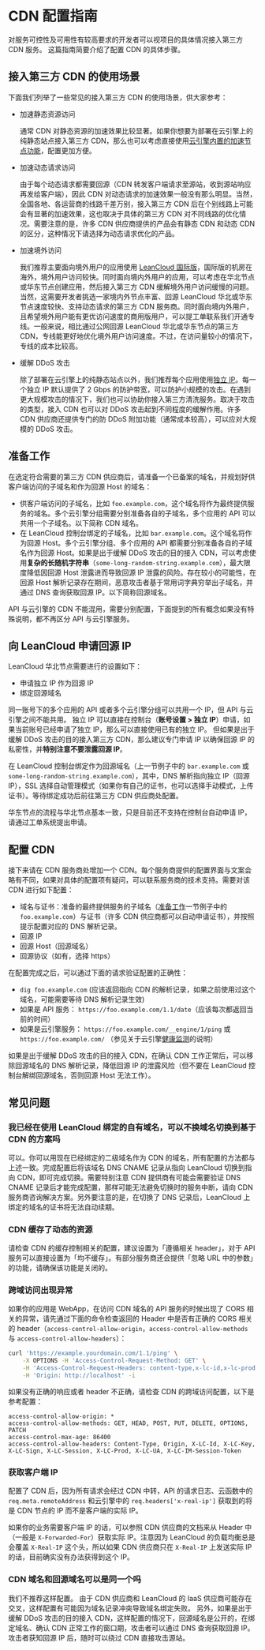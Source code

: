 # CDN 配置指南

对服务可控性及可用性有较高要求的开发者可以视项目的具体情况接入第三方 CDN 服务。
这篇指南简要介绍了配置 CDN 的具体步骤。

## 接入第三方 CDN 的使用场景

下面我们列举了一些常见的接入第三方 CDN 的使用场景，供大家参考：

- 加速静态资源访问

    通常 CDN 对静态资源的加速效果比较显著。如果你想要为部署在云引擎上的纯静态站点接入第三方 CDN，那么也可以考虑直接使用[云引擎内置的加速节点功能](custom-api-domain-guide.html#云引擎域名)，配置更加方便。

- 加速动态请求访问

    由于每个动态请求都需要回源（CDN 转发客户端请求至源站，收到源站响应再发给客户端），因此 CDN 对动态请求的加速效果一般没有那么明显。当然，全国各地、各运营商的线路千差万别，接入第三方 CDN 后在个别线路上可能会有显著的加速效果，这也取决于具体的第三方 CDN 对不同线路的优化情况。需要注意的是，许多 CDN 供应商提供的产品会有静态 CDN 和动态 CDN 的区分，这种情况下请选择为动态请求优化的产品。

- 加速境外访问

    我们推荐主要面向境外用户的应用使用 [LeanCloud 国际版][intl]，国际版的机房在海外，境外用户访问较快。同时面向境内外用户的应用，可以考虑在华北节点或华东节点创建应用，然后接入第三方 CDN 缓解境外用户访问缓慢的问题。当然，这需要开发者挑选一家境内外节点丰富、回源 LeanCloud 华北或华东节点速度较快、支持动态请求的第三方 CDN 服务商。同时面向境内外用户，且希望境外用户能有更优访问速度的商用版用户，可以提工单联系我们开通专线。一般来说，相比通过公网回源 LeanCloud 华北或华东节点的第三方 CDN，专线能更好地优化境外用户访问速度。不过，在访问量较小的情况下，专线的成本比较高。

- 缓解 DDoS 攻击

    除了部署在云引擎上的纯静态站点以外，我们推荐每个应用使用[独立 IP](custom-api-domain-guide.html#独立_IP)。每一个独立 IP 默认提供了 2 Gbps 的防护带宽，可以防护小规模的攻击。在遇到更大规模攻击的情况下，我们也可以协助你接入第三方清洗服务。取决于攻击的类型，接入 CDN 也可以对 DDoS 攻击起到不同程度的缓解作用。许多 CDN 供应商还提供专门的防 DDoS 附加功能（通常成本较高），可以应对大规模的 DDoS 攻击。

[intl]: https://leancloud.app

## 准备工作

在选定符合需要的第三方 CDN 供应商后，请准备一个已备案的域名，并规划好供客户端访问的子域名和作为回源 Host 的域名：

- 供客户端访问的子域名，比如 `foo.example.com`，这个域名将作为最终提供服务的域名。多个云引擎分组需要分别准备各自的子域名，多个应用的 API 可以共用一个子域名。以下简称 CDN 域名。
- 在 LeanCloud 控制台绑定的子域名，比如 `bar.example.com`。这个域名将作为回源 Host。多个云引擎分组、多个应用的 API 都需要分别准备各自的子域名作为回源 Host。如果是出于缓解 DDoS 攻击的目的接入 CDN，可以考虑使用**复杂的长随机字符串**（`some-long-random-string.example.com`），最大限度降低因回源 Host 泄露进而导致回源 IP 泄露的风险。存在较小的可能性，在回源 Host 解析记录存在期间，恶意攻击者基于常用词字典穷举出子域名，并通过 DNS 查询获取回源 IP。以下简称回源域名。

API 与云引擎的 CDN 不能混用，需要分别配置，下面提到的所有概念如果没有特殊说明，都不再区分 API 与云引擎服务。
## 向 LeanCloud 申请回源 IP

LeanCloud 华北节点需要进行的设置如下：

- 申请独立 IP 作为回源 IP
- 绑定回源域名

同一账号下的多个应用的 API 或者多个云引擎分组可以共用一个 IP，但 API 与云引擎之间不能共用。
独立 IP 可以直接在控制台（**账号设置 > 独立 IP**）申请，如果当前账号已经申请了独立 IP，那么可以直接使用已有的独立 IP。
但如果是出于缓解 DDoS 攻击的目的接入第三方 CDN，那么建议专门申请 IP 以确保回源 IP 的私密性，并**特别注意不要泄露回源 IP**。

在 LeanCloud 控制台绑定作为回源域名（上一节例子中的 `bar.example.com` 或 `some-long-random-string.example.com`），其中，DNS 解析指向独立 IP（回源 IP），SSL 选择自动管理模式（如果你有自己的证书，也可以选择手动模式，上传证书）。等待绑定成功后前往第三方 CDN 供应商处配置。

华东节点的流程与华北节点基本一致，只是目前还不支持在控制台自动申请 IP，请通过工单系统提出申请。

## 配置 CDN

接下来请在 CDN 服务商处增加一个 CDN。每个服务商提供的配置界面与文案会略有不同，如果对具体的配置项有疑问，可以联系服务商的技术支持。需要对该 CDN 进行如下配置：

- 域名与证书：准备的最终提供服务的子域名（[准备工作](#准备工作)一节例子中的 `foo.example.com`）与证书（许多 CDN 供应商都可以自动申请证书），并按照提示配置对应的 DNS 解析记录。
- 回源 IP
- 回源 Host（回源域名）
- 回源协议（如有，选择 https）

在配置完成之后，可以通过下面的请求验证配置的正确性：

- `dig foo.example.com` (应该返回指向 CDN 的解析记录，如果之前使用过这个域名，可能需要等待 DNS 解析记录生效)
- 如果是 API 服务： `https://foo.example.com/1.1/date`（应该每次都返回当前的时间）
- 如果是云引擎服务： `https://foo.example.com/__engine/1/ping` 或 `https://foo.example.com/` （参见关于云引擎[健康监测](leanengine_webhosting_guide-node.html#健康监测)的说明）

如果是出于缓解 DDoS 攻击的目的接入 CDN，在确认 CDN 工作正常后，可以移除回源域名的 DNS 解析记录，降低回源 IP 的泄露风险（但不要在 LeanCloud 控制台解绑回源域名，否则回源 Host 无法工作）。

## 常见问题

### 我已经在使用 LeanCloud 绑定的自有域名，可以不换域名切换到基于 CDN 的方案吗

可以。你可以用现在已经绑定的二级域名作为 CDN 的域名，所有配置的方法都与上述一致。完成配置后将该域名 DNS CNAME 记录从指向 LeanCloud 切换到指向 CDN，即可完成切换。需要特别注意 CDN 提供商有可能会需要验证 DNS CNAME 记录后才能完成配置，那样可能无法避免切换时的服务中断，请向 CDN 服务商咨询解决方案。另外要注意的是，在切换了 DNS 记录后，LeanCloud 上绑定的域名的证书将无法自动续期。

### CDN 缓存了动态的资源

请检查 CDN 的缓存控制相关的配置，建议设置为「遵循相关 header」，对于 API 服务可以直接设置为「均不缓存」。有部分服务商还会提供「忽略 URL 中的参数」的功能，请确保该功能是关闭的。

### 跨域访问出现异常

如果你的应用是 WebApp，在访问 CDN 域名的 API 服务的时候出现了 CORS 相关的异常，请先通过下面的命令检查返回的 Header 中是否有正确的 CORS 相关的 header（`access-control-allow-origin`，`access-control-allow-methods` 与 `access-control-allow-headers`）：

```sh
curl 'https://example.yourdomain.com/1.1/ping' \
    -X OPTIONS -H 'Access-Control-Request-Method: GET' \
    -H 'Access-Control-Request-Headers: content-type,x-lc-id,x-lc-prod,x-lc-session,x-lc-sign,x-lc-ua' \
    -H 'Origin: http://localhost' -i
```

如果没有正确的响应或者 header 不正确，请检查 CDN 的跨域访问配置，以下是参考配置：

```
access-control-allow-origin: *
access-control-allow-methods: GET, HEAD, POST, PUT, DELETE, OPTIONS, PATCH
access-control-max-age: 86400
access-control-allow-headers: Content-Type, Origin, X-LC-Id, X-LC-Key, X-LC-Sign, X-LC-Session, X-LC-Prod, X-LC-UA, X-LC-IM-Session-Token
```

### 获取客户端 IP

配置了 CDN 后，因为所有请求会经过 CDN 中转，API 的请求日志、云函数中的 `req.meta.remoteAddress` 和云引擎中的 `req.headers['x-real-ip']` 获取到的将是 CDN 节点的 IP 而不是客户端的实际 IP。

如果你的业务需要客户端 IP 的话，可以参照 CDN 供应商的文档来从 Header 中（一般是 `X-Forwarded-For`）获取实际 IP。注意因为 LeanCloud 的负载均衡总是会覆盖 `X-Real-IP` 这个头，所以如果 CDN 供应商只在 `X-Real-IP` 上发送实际 IP 的话，目前确实没有办法获得到这个 IP。

### CDN 域名和回源域名可以是同一个吗

我们不推荐这样配置。
由于 CDN 供应商和 LeanCloud 的 IaaS 供应商可能存在交叉，这样配置有可能因为域名记录冲突导致域名绑定失败。
另外，如果是出于缓解 DDoS 攻击的目的接入 CDN，这样配置的情况下，回源域名是公开的，在绑定域名、确认 CDN 正常工作的窗口期，攻击者可以通过 DNS 查询获取回源 IP。
攻击者获知回源 IP 后，随时可以绕过 CDN 直接攻击源站。

